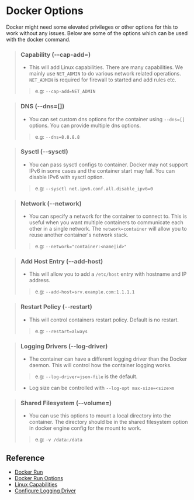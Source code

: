 # Docker Options

Docker might need some elevated privileges or other options for this to work without any issues. Below are some of the options which can be used with the docker command.

> ### Capability (--cap-add=)
>
> - This will add Linux capabilities. There are many capabilities. We mainly use `NET_ADMIN` to do various network related operations. `NET_ADMIN` is required for firewall to started and add rules etc.
>
>> e.g: `--cap-add=NET_ADMIN`

> ### DNS (--dns=[])
>
> - You can set custom dns options for the container using `--dns=[]` options. You can provide multiple dns options.
>
>> e.g: `--dns=8.8.8.8`

> ### Sysctl (--sysctl)
>
> - You can pass sysctl configs to container. Docker may not support IPv6 in some cases and the container start may fail. You can disable IPv6 with sysctl option.
>
>> e.g: `--sysctl net.ipv6.conf.all.disable_ipv6=0`

> ### Network (--network)
>
> - You can specify a network for the container to connect to. This is useful when you want multiple containers to communicate each other in a single network. The `network=container` will allow you to reuse another container's network stack.
>
>> e.g: `--network="container:<name|id>"`

> ### Add Host Entry (--add-host)
>
> - This will allow you to add a `/etc/host` entry with hostname and IP address.
>
>> e.g: `--add-host=srv.example.com:1.1.1.1`

> ### Restart Policy (--restart)
>
> - This will control containers restart policy. Default is no restart.
>
>> e.g: `--restart=always`

> ### Logging Drivers (--log-driver)
>
> - The container can have a different logging driver than the Docker daemon. This will control how the container logging works.
>
>> e.g: `--log-driver=json-file` is the default.
>
> - Log size can be controlled with `--log-opt max-size=<size>m`

> ### Shared Filesystem (--volume=)
>
> - You can use this options to mount a local directory into the container. The directory should be in the shared filesystem option in docker engine config for the mount to work.
>
>> e.g: `-v /data:/data`


## Reference

* [Docker Run](https://docs.docker.com/engine/reference/commandline/run/)
* [Docker Run Options](https://docs.docker.com/engine/reference/run/)
* [Linux Capabilities](http://man7.org/linux/man-pages/man7/capabilities.7.html)
* [Configure Logging Driver](https://docs.docker.com/config/containers/logging/configure/)
